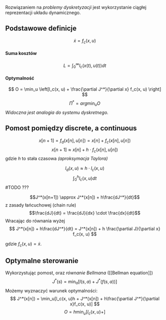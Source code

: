 Rozwiązaniem na *problemy dyskretyzacji* jest wykorzystanie ciągłej reprezentacji układu dynamicznego.

## Podstawowe definicje
$$
\dot{x} = f_c(x, u)
$$
#### Suma kosztów
$$
L = \int^\infty_0 l_c\left(x(t), u(t)\right)dt
$$
#### Optymalność
$$
O = \min_u \left[l_c(x, u) + \frac{\partial J^*}{\partial x} f_c(x, u) \right]
$$
$$
\Pi^* = arg \min_u O
$$
*Widoczna jest analogia do systemu dyskretnego.*

## Pomost pomiędzy discrete, a continuous
$$
x[n+1] = f_d(x[n], u[n]) = x[n] + f_c(x[n], u[n])
$$
$$
x[n+1] \approx x[n] + h \cdot f_c(x[n], u[n])
$$
gdzie $h$ to stała czasowa *(aproksymacja Taylora)*

$$
l_d(x, u) \approx h \cdot l_c(x, u)
$$
$$
\int_0^h l_c(x, u)dt
$$
#TODO ???

$$J^*(x[n+1]) \approx J^*(x[n]) + h\frac{dJ^*}{dt}$$
z zasady łańcuchowej (chain rule)
$$\frac{dJ}{dt} = \frac{dJ}{dx} \cdot \frac{dx}{dt}$$
Wracając do równania wyżej
$$
J^*(x[n]) + h\frac{dJ^*}{dt} = J^*(x[n]) + h \frac{\partial J}{\partial x} f_c(x, u)
$$

gdzie $f_c(x, u) = \dot{x}$.

## Optymalne sterowanie
Wykorzystując pomost, oraz *równanie Bellmana* ([[Bellman equation]])
$$
J^*(s) = \min_a[l(s, a) + J^*(f(s, a))]
$$
Możemy wyznaczyć warunek optymalności:
$$
J^*(x[n]) = \min_u[l_c(x, u)h + J^*(x[n]) + h\frac{\partial J^*}{\partial x}f_c(x, u)]
$$
$$
O = h \min_u[l_c(x, u)+ ]
$$
